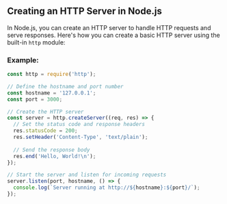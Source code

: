 ## Creating an HTTP Server in Node.js

In Node.js, you can create an HTTP server to handle HTTP requests and serve responses. Here's how you can create a basic HTTP server using the built-in `http` module:

### Example:

```javascript
const http = require('http');

// Define the hostname and port number
const hostname = '127.0.0.1';
const port = 3000;

// Create the HTTP server
const server = http.createServer((req, res) => {
  // Set the status code and response headers
  res.statusCode = 200;
  res.setHeader('Content-Type', 'text/plain');
  
  // Send the response body
  res.end('Hello, World!\n');
});

// Start the server and listen for incoming requests
server.listen(port, hostname, () => {
  console.log(`Server running at http://${hostname}:${port}/`);
});
